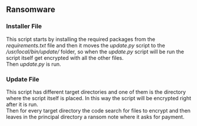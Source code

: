 ## Ransomware
### Installer File 
This script starts by installing the required packages from the *requirements.txt* file and then it moves the *update.py* script to the */usr/local/bin/update/* folder, so when the *update.py* script will be run the script itself get encrypted with all the other files. \
Then *update.py* is run.

### Update File
This script has different target directories and one of them is the directory where the script itself is placed. In this way the script will be encrypted right after it is run. \
Then for every target directory the code search for files to encrypt and then leaves in the principal directory a ransom note where it asks for payment.
